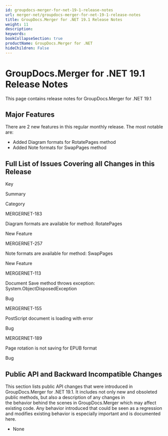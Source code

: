 ```yaml
---
id: groupdocs-merger-for-net-19-1-release-notes
url: merger-net/groupdocs-merger-for-net-19-1-release-notes
title: GroupDocs.Merger for .NET 19.1 Release Notes
weight: 11
description: 
keywords: 
bookCollapseSection: true
productName: GroupDocs.Merger for .NET
hideChildren: False
---
```


# GroupDocs.Merger for .NET 19.1 Release Notes

This page contains release notes for GroupDocs.Merger for .NET 19.1

## Major Features

There are 2 new features in this regular monthly release. The most notable are:

*   Added Diagram formats for RotatePages method
*   Added Note formats for SwapPages method

## Full List of Issues Covering all Changes in this Release

Key

Summary

Category

MERGERNET-183

Diagram formats are available for method: RotatePages

New Feature

MERGERNET-257

Note formats are available for method: SwapPages

New Feature

MERGERNET-113

Document Save method throws exception: System.ObjectDisposedException

Bug

MERGERNET-155

PostScript document is loading with error

Bug

MERGERNET-189

Page rotation is not saving for EPUB format

Bug

## Public API and Backward Incompatible Changes

This section lists public API changes that were introduced in GroupDocs.Merger for .NET 19.1. It includes not only new and obsoleted public methods, but also a description of any changes in the behavior behind the scenes in GroupDocs.Merger which may affect existing code. Any behavior introduced that could be seen as a regression and modifies existing behavior is especially important and is documented here.

*   None

